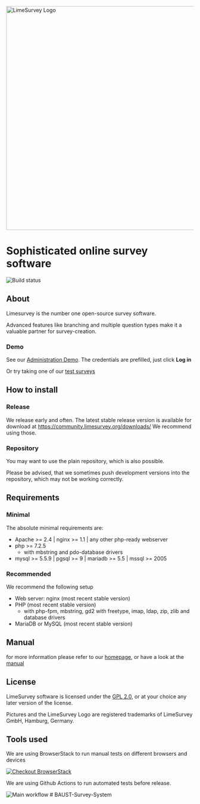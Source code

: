 <img src="https://www.limesurvey.org/images/limesurvey/svg/logo_limesurvey_head.svg" width="600" alt='LimeSurvey Logo' />

# Sophisticated online survey software
![Build status](https://github.com/LimeSurvey/LimeSurvey/actions/workflows/main.yml/badge.svg)


## About
Limesurvey is the number one open-source survey software.

Advanced features like branching and multiple question types make it a valuable partner for survey-creation.

### Demo

See our [Administration Demo](http://demo.limesurvey.org/index.php?r=admin/authentication/sa/login).
The credentials are prefilled, just click **Log in**

Or try taking one of our [test surveys](https://survey.limesurvey.org/index.php?sid=78184&lang=en)


## How to install

### Release
We release early and often.
The latest stable release version is available for download at https://community.limesurvey.org/downloads/
We recommend using those.

### Repository
You may want to use the plain repository, which is also possible.

Please be advised, that we sometimes push development versions into the repository, which may not be working correctly.

## Requirements

### Minimal
The absolute minimal requirements are:
 - Apache >= 2.4 | nginx >= 1.1 | any other php-ready webserver
 - php >= 7.2.5
    - with mbstring and pdo-database drivers
 - mysql >= 5.5.9 | pgsql >= 9 | mariadb >= 5.5  | mssql >= 2005

### Recommended
We recommend the following setup
 - Web server: nginx (most recent stable version)
 - PHP (most recent stable version)
    - with php-fpm, mbstring, gd2 with freetype, imap, ldap, zip, zlib and database drivers
 - MariaDB or MySQL (most recent stable version)

## Manual
for more information please refer to our [homepage](http://www.limesurvey.org), or have a look at the [manual](http://manual.limesurvey.org) 

## License
LimeSurvey software is licensed under the [GPL 2.0](https://www.gnu.org/licenses/old-licenses/gpl-2.0.en.html), or at your choice any later version of the license.

Pictures and the LimeSurvey Logo are registered trademarks of LimeSurvey GmbH, Hamburg, Germany.

## Tools used
We are using BrowserStack to run manual tests on different browsers and devices

[![](https://raw.githubusercontent.com/LimeSurvey/LimeSurvey/master/docs/contributions/browserstack-logo.png "Checkout BrowserStack")](https://www.browserstack.com/)

We are using Github Actions to run automated tests before release.

![Main workflow](https://github.com/LimeSurvey/LimeSurvey/actions/workflows/main.yml/badge.svg)
#   B A U S T - S u r v e y - S y s t e m  
 